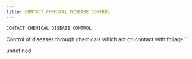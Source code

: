 ```yaml
---
title: CONTACT CHEMICAL DISEASE CONTROL
---
```

`CONTACT CHEMICAL DISEASE CONTROL`

Control of diseases through chemicals which act on contact with foliage.`

undefined